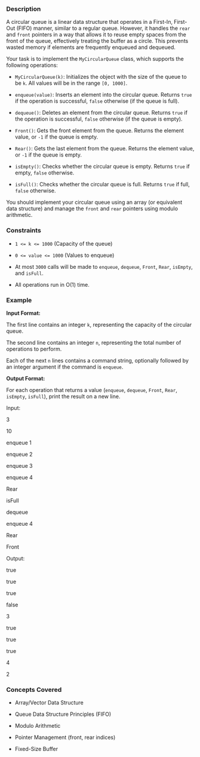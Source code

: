 ### Description

A circular queue is a linear data structure that operates in a First-In, First-Out (FIFO) manner, similar to a regular queue. However, it handles the `rear` and `front` pointers in a way that allows it to reuse empty spaces from the front of the queue, effectively treating the buffer as a circle. This prevents wasted memory if elements are frequently enqueued and dequeued.

Your task is to implement the `MyCircularQueue` class, which supports the following operations:

- `MyCircularQueue(k)`: Initializes the object with the size of the queue to be `k`. All values will be in the range `[0, 1000]`.
- `enqueue(value)`: Inserts an element into the circular queue. Returns `true` if the operation is successful, `false` otherwise (if the queue is full).
- `dequeue()`: Deletes an element from the circular queue. Returns `true` if the operation is successful, `false` otherwise (if the queue is empty).
- `Front()`: Gets the front element from the queue. Returns the element value, or `-1` if the queue is empty.
- `Rear()`: Gets the last element from the queue. Returns the element value, or `-1` if the queue is empty.
- `isEmpty()`: Checks whether the circular queue is empty. Returns `true` if empty, `false` otherwise.
- `isFull()`: Checks whether the circular queue is full. Returns `true` if full, `false` otherwise.

You should implement your circular queue using an array (or equivalent data structure) and manage the `front` and `rear` pointers using modulo arithmetic.

### Constraints

- `1 <= k <= 1000` (Capacity of the queue)
- `0 <= value <= 1000` (Values to enqueue)
- At most `3000` calls will be made to `enqueue`, `dequeue`, `Front`, `Rear`, `isEmpty`, and `isFull`.
- All operations run in O(1) time.

### Example

**Input Format:**
The first line contains an integer `k`, representing the capacity of the circular queue.
The second line contains an integer `n`, representing the total number of operations to perform.
Each of the next `n` lines contains a command string, optionally followed by an integer argument if the command is `enqueue`.

**Output Format:**
For each operation that returns a value (`enqueue`, `dequeue`, `Front`, `Rear`, `isEmpty`, `isFull`), print the result on a new line.

Input:
3
10
enqueue 1
enqueue 2
enqueue 3
enqueue 4
Rear
isFull
dequeue
enqueue 4
Rear
Front

Output:
true
true
true
false
3
true
true
true
4
2

### Concepts Covered

- Array/Vector Data Structure
- Queue Data Structure Principles (FIFO)
- Modulo Arithmetic
- Pointer Management (front, rear indices)
- Fixed-Size Buffer

